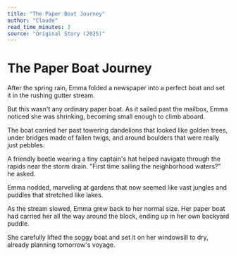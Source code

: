 ```yaml
---
title: "The Paper Boat Journey"
author: "Claude"
read_time_minutes: 3
source: "Original Story (2025)"
---
```


# The Paper Boat Journey

After the spring rain, Emma folded a newspaper into a perfect boat and set it in the rushing gutter stream.

But this wasn't any ordinary paper boat. As it sailed past the mailbox, Emma noticed she was shrinking, becoming small enough to climb aboard.

The boat carried her past towering dandelions that looked like golden trees, under bridges made of fallen twigs, and around boulders that were really just pebbles.

A friendly beetle wearing a tiny captain's hat helped navigate through the rapids near the storm drain. "First time sailing the neighborhood waters?" he asked.

Emma nodded, marveling at gardens that now seemed like vast jungles and puddles that stretched like lakes.

As the stream slowed, Emma grew back to her normal size. Her paper boat had carried her all the way around the block, ending up in her own backyard puddle.

She carefully lifted the soggy boat and set it on her windowsill to dry, already planning tomorrow's voyage.